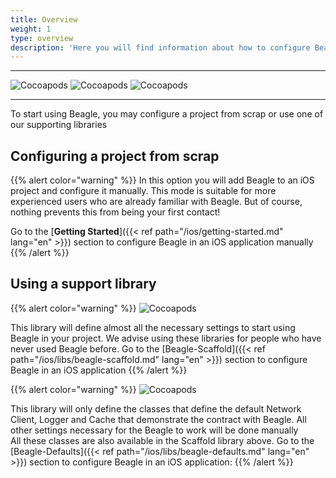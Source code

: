 ```yaml
---
title: Overview
weight: 1
type: overview
description: 'Here you will find information about how to configure Beagle in a iOS application'
---
```


---

![Cocoapods](https://img.shields.io/cocoapods/v/BeagleScaffold?label=Beagle-Scaffold)
![Cocoapods](https://img.shields.io/cocoapods/v/BeagleDefaults?label=Beagle-Defaults)
![Cocoapods](https://img.shields.io/cocoapods/v/Beagle?label=Beagle)

<hr>

To start using Beagle, you may configure a project from scrap or use one of our supporting libraries

## Configuring a project from scrap
{{% alert color="warning" %}}
In this option you will add Beagle to an iOS project and configure it manually. This mode is suitable for more experienced users who are already familiar with Beagle. But of course, nothing prevents this from being your first contact!

Go to the [**Getting Started**]({{< ref path="/ios/getting-started.md" lang="en" >}}) section to configure Beagle in an iOS application manually
{{% /alert %}}

## Using a support library

{{% alert color="warning" %}}
![Cocoapods](https://img.shields.io/cocoapods/v/BeagleScaffold?label=Beagle-Scaffold)

This library will define almost all the necessary settings to start using Beagle in your project. We advise using these libraries for people who have never used Beagle before. Go to the [Beagle-Scaffold]({{< ref path="/ios/libs/beagle-scaffold.md" lang="en" >}}) section to configure Beagle in an iOS application
{{% /alert %}}

{{% alert color="warning" %}}
![Cocoapods](https://img.shields.io/cocoapods/v/BeagleDefaults?label=Beagle-Defaults)

This library will only define the classes that define the default Network Client, Logger and Cache that demonstrate the contract with Beagle. All other settings necessary for the Beagle to work will be done manually<br>All these classes are also available in the Scaffold library above. Go to the [Beagle-Defaults]({{< ref path="/ios/libs/beagle-defaults.md" lang="en" >}}) section to configure Beagle in an iOS application:
{{% /alert %}}